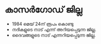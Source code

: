 # കാസർഗോഡ് ജില്ല 
 - 1984 മെയ് 24ന് രൂപം കൊണ്ടു 
 - നദികളുടെ നാട് എന്ന് അറിയപ്പെടുന്ന ജില്ല.
 - ദൈവങ്ങളുടെ നാട് എന്നറിയപ്പെടുന്ന ജില്ല.

